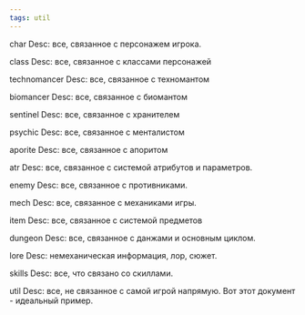 ```yaml
---
tags: util
---
```

char 
Desc: все, связанное с персонажем игрока. 

class
Desc: все, связанное с классами персонажей

technomancer
Desc: все, связанное с техномантом

biomancer
Desc: все, связанное с биомантом

sentinel
Desc: все, связанное с хранителем

psychic
Desc: все, связанное с менталистом

aporite
Desc: все, связанное с апоритом

atr 
Desc: все, связанное с системой атрибутов и параметров. 

enemy
Desc: все, связанное с противниками.

mech
Desc: все, связанное с механиками игры.

item
Desc: все, связанное с системой предметов

dungeon
Desc: все, связанное с данжами и основным циклом. 

lore
Desc: немеханическая информация, лор, сюжет.

skills 
Desc: все, что связано со скиллами. 

util 
Desc: все, не связанное с самой игрой напрямую. Вот этот документ - идеальный пример.


